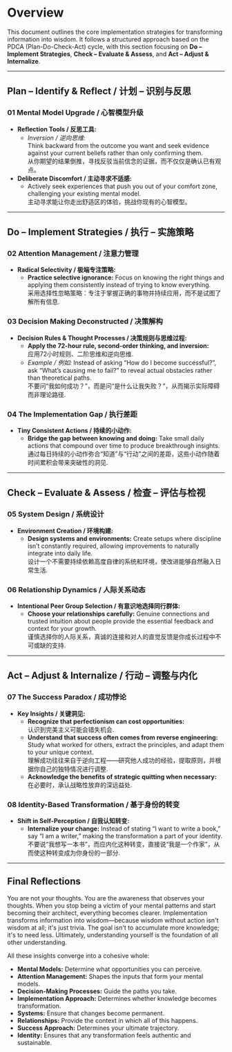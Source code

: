 # Overview

This document outlines the core implementation strategies for transforming information into wisdom. It follows a structured approach based on the PDCA (Plan-Do-Check-Act) cycle, with this section focusing on **Do – Implement Strategies**, **Check – Evaluate & Assess**, and **Act – Adjust & Internalize**.

---

## Plan – Identify & Reflect / 计划 – 识别与反思

### 01 Mental Model Upgrade / 心智模型升级  
- **Reflection Tools / 反思工具:**  
  - *Inversion / 逆向思维:*  
    Think backward from the outcome you want and seek evidence against your current beliefs rather than only confirming them.  
    从你期望的结果倒推，寻找反驳当前信念的证据，而不仅仅是确认已有观点。  
- **Deliberate Discomfort / 主动寻求不适感:**  
  - Actively seek experiences that push you out of your comfort zone, challenging your existing mental model.  
    主动寻求能让你走出舒适区的体验，挑战你现有的心智模型。

---

## Do – Implement Strategies / 执行 – 实施策略

### 02 Attention Management / 注意力管理  
- **Radical Selectivity / 极端专注策略:**  
  - **Practice selective ignorance:** Focus on knowing the right things and applying them consistently instead of trying to know everything.  
    采用选择性忽略策略：专注于掌握正确的事物并持续应用，而不是试图了解所有信息.

### 03 Decision Making Deconstructed / 决策解构  
- **Decision Rules & Thought Processes / 决策规则与思维过程:**  
  - **Apply the 72-hour rule, second-order thinking, and inversion:**  
    应用72小时规则、二阶思维和逆向思维.  
  - *Example / 例如:* Instead of asking “How do I become successful?”, ask “What’s causing me to fail?” to reveal actual obstacles rather than theoretical paths.  
    不要问“我如何成功？”，而是问“是什么让我失败？”，从而揭示实际障碍而非理论路径.

### 04 The Implementation Gap / 执行差距  
- **Tiny Consistent Actions / 持续的小动作:**  
  - **Bridge the gap between knowing and doing:** Take small daily actions that compound over time to produce breakthrough insights.  
    通过每日持续的小动作弥合“知道”与“行动”之间的差距，这些小动作随着时间累积会带来突破性的洞见.

---

## Check – Evaluate & Assess / 检查 – 评估与检视

### 05 System Design / 系统设计  
- **Environment Creation / 环境构建:**  
  - **Design systems and environments:** Create setups where discipline isn’t constantly required, allowing improvements to naturally integrate into daily life.  
    设计一个不需要持续依赖高度自律的系统和环境，使改进能够自然融入日常生活.

### 06 Relationship Dynamics / 人际关系动态  
- **Intentional Peer Group Selection / 有意识地选择同行群体:**  
  - **Choose your relationships carefully:** Genuine connections and trusted intuition about people provide the essential feedback and context for your growth.  
    谨慎选择你的人际关系，真诚的连接和对人的直觉反馈是你成长过程中不可或缺的支持.

---

## Act – Adjust & Internalize / 行动 – 调整与内化

### 07 The Success Paradox / 成功悖论  
- **Key Insights / 关键洞见:**  
  - **Recognize that perfectionism can cost opportunities:**  
    认识到完美主义可能会错失机会.  
  - **Understand that success often comes from reverse engineering:** Study what worked for others, extract the principles, and adapt them to your unique context.  
    理解成功往往来自于逆向工程——研究他人成功的经验，提取原则，并根据你自己的独特情况进行调整.  
  - **Acknowledge the benefits of strategic quitting when necessary:**  
    在必要时，承认战略性放弃的深远益处.

### 08 Identity-Based Transformation / 基于身份的转变  
- **Shift in Self-Perception / 自我认知转变:**  
  - **Internalize your change:** Instead of stating “I want to write a book,” say “I am a writer,” making the transformation a part of your identity.  
    不要说“我想写一本书”，而应内化这种转变，直接说“我是一个作家”，从而使这种转变成为你身份的一部分.

---

## Final Reflections

You are not your thoughts. You are the awareness that observes your thoughts. When you stop being a victim of your mental patterns and start becoming their architect, everything becomes clearer. Implementation transforms information into wisdom—because wisdom without action isn't wisdom at all; it's just trivia. The goal isn't to accumulate more knowledge; it's to need less. Ultimately, understanding yourself is the foundation of all other understanding.

All these insights converge into a cohesive whole:  
- **Mental Models:** Determine what opportunities you can perceive.  
- **Attention Management:** Shapes the inputs that form your mental models.  
- **Decision-Making Processes:** Guide the paths you take.  
- **Implementation Approach:** Determines whether knowledge becomes transformation.  
- **Systems:** Ensure that changes become permanent.  
- **Relationships:** Provide the context in which all of this happens.  
- **Success Approach:** Determines your ultimate trajectory.  
- **Identity:** Ensures that any transformation feels authentic and sustainable.
